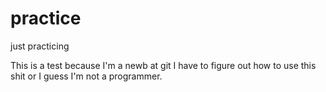 practice
========

just practicing

This is a test because I'm a newb at git I have to figure out how to use this shit or I guess I'm not a programmer.

